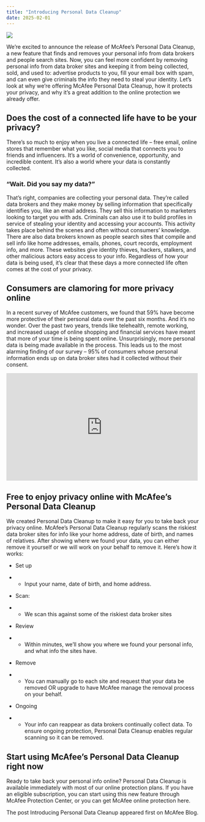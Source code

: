```yaml
---
title: "Introducing Personal Data Cleanup"
date: 2025-02-01
---
```


![](https://www.mcafee.com/blogs/wp-content/uploads/2022/04/1200x675personaldatacleanup-2-300x169.jpg)

We’re excited to announce the release of McAfee’s Personal Data Cleanup, a new feature that finds and removes your personal info from data brokers and people search sites. Now, you can feel more confident by removing personal info from data broker sites and keeping it from being collected, sold, and used to: advertise products to you, fill your email box with spam, and can even give criminals the info they need to steal your identity. Let’s look at why we’re offering McAfee Personal Data Cleanup, how it protects your privacy, and why it’s a great addition to the online protection we already offer. 

## Does the cost of a connected life have to be your privacy?

There’s so much to enjoy when you live a connected life – free email, online stores that remember what you like, social media that connects you to friends and influencers. It’s a world of convenience, opportunity, and incredible content. It’s also a world where your data is constantly collected.  

### **“Wait. Did you say my data?”** 

That’s right, companies are collecting your personal data. They’re called data brokers and they make money by selling information that specifically identifies you, like an email address. They sell this information to marketers looking to target you with ads. Criminals can also use it to build profiles in service of stealing your identity and accessing your accounts. This activity takes place behind the scenes and often without consumers’ knowledge.  There are also data brokers known as people search sites that compile and sell info like home addresses, emails, phones, court records, employment info, and more. These websites give identity thieves, hackers, stalkers, and other malicious actors easy access to your info. Regardless of how your data is being used, it’s clear that these days a more connected life often comes at the cost of your privacy.  

## **Consumers are clamoring for more privacy online** 

In a recent survey of McAfee customers, we found that 59% have become more protective of their personal data over the past six months. And it’s no wonder. Over the past two years, trends like telehealth, remote working, and increased usage of online shopping and financial services have meant that more of your time is being spent online. Unsurprisingly, more personal data is being made available in the process. This leads us to the most alarming finding of our survey – 95% of consumers whose personal information ends up on data broker sites had it collected without their consent.  

<iframe loading="lazy" title="Introducing McAfee Personal Data Cleanup OLD" width="500" height="281" src="https://www.youtube.com/embed/Po4eQBYGfu4?feature=oembed" frameborder="0" allow="accelerometer; autoplay; clipboard-write; encrypted-media; gyroscope; picture-in-picture; web-share" referrerpolicy="strict-origin-when-cross-origin" allowfullscreen></iframe>

## **Free to enjoy privacy online with McAfee’s Personal Data Cleanup** 

We created Personal Data Cleanup to make it easy for you to take back your privacy online. McAfee’s Personal Data Cleanup regularly scans the riskiest data broker sites for info like your home address, date of birth, and names of relatives. After showing where we found your data, you can either remove it yourself or we will work on your behalf to remove it. Here’s how it works: 

- Set up 

- - Input your name, date of birth, and home address. 

- Scan:  

- - We scan this against some of the riskiest data broker sites 

- Review 

- - Within minutes, we’ll show you where we found your personal info, and what info the sites have. 

- Remove 

- - You can manually go to each site and request that your data be removed OR upgrade to have McAfee manage the removal process on your behalf. 

- Ongoing 

- - Your info can reappear as data brokers continually collect data. To ensure ongoing protection, Personal Data Cleanup enables regular scanning so it can be removed. 

## **Start using McAfee’s Personal Data Cleanup right now** 

Ready to take back your personal info online? Personal Data Cleanup is available immediately with most of our online protection plans. If you have an eligible subscription, you can start using this new feature through McAfee Protection Center, or you can get McAfee online protection here.

The post Introducing Personal Data Cleanup appeared first on McAfee Blog.
